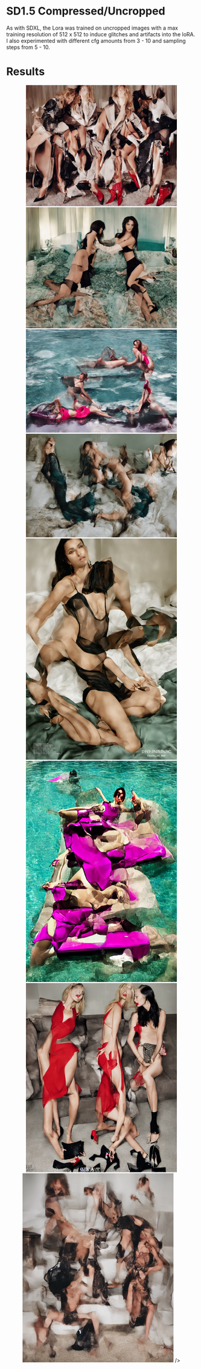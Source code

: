 # SD1.5 Compressed/Uncropped

As with SDXL, the Lora was trained on uncropped images with a max training resolution of 512 x 512 to induce glitches and artifacts into the loRA.
I also experimented with different cfg amounts from 3 - 10 and sampling steps from 5 - 10. 


# Results





<p align="center">
<img src="images/uncrop1.png" alt="Image 1" width="400"/>
<img src="images/uncrop6.png" alt="Image 6" width="400"/>
<img src="images/uncrop9.png" alt="Image 9" width="400"/>

<img src="images/uncrop7.png" alt="Image 7" width="400"/>
<img src="images/uncrop5.png" alt="Image 5" width="400"/>
<img src="images/uncrop10.png" alt="Image 10" width="400">
<img src="images/uncrop2.png" alt="Image 2" width="400"/>
<img src="images/uncrop3.png" alt="Image 3" width="400"/>
/>
</p>
